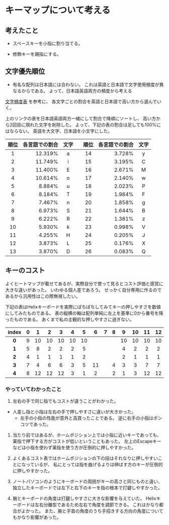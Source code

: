 # キーマップについて考える

##  考えたこと

* スペースキーを小指に割り当てる。

* 修飾キーを親指にする。


## 文字優先順位

* 有名な配列は日本語には合わない。
これは英語と日本語で文字使用頻度が異なるからである。
よって、日本語英語両方の頻度から考える

[文字頻度表](http://www7.plala.or.jp/dvorakjp/hinshutu.htm) を参考に、
各文字ごとの割合を英語と日本語で高い方から選んでいく。

上のリンクの表を日本語英語両方一緒にして割合で降順にソートし、
高い方から2回目に現れた文字を削除した。
よって、下記の表の割合は足しても100%にはならない。
英語を大文字、日本語を小文字にした。

順位  | 各言語での割合 | 文字  |     | 順位  | 各言語での割合 | 文字
:---: | ---:           | :---: | --- | :---: | ---:           | :---:
1     | 12.319%        | a     |     | 14    | 3.728%         | y
2     | 11.749%        | i     |     | 15    | 3.195%         | C
3     | 11.400%        | E     |     | 16    | 2.671%         | M
4     | 10.614%        | o     |     | 17    | 2.140%         | w
5     | 8.884%         | u     |     | 18    | 2.023%         | P
6     | 8.184%         | T     |     | 19    | 1.984%         | F
7     | 7.467%         | n     |     | 20    | 1.858%         | g
8     | 6.973%         | S     |     | 21    | 1.644%         | B
9     | 6.222%         | R     |     | 22    | 1.381%         | z
10    | 5.930%         | k     |     | 23    | 0.998%         | V
11    | 4.255%         | H     |     | 24    | 0.205%         | J
12    | 3.873%         | L     |     | 25    | 0.176%         | X
13    | 3.870%         | D     |     | 26    | 0.083%         | Q


## キーのコスト

よくヒートマップが載せてあるが、実際自分で使って見るとコスト評価と感覚に大きな違いがあった。
いわゆる個人差であろう。
せっかく自分専用に作るのであるから汎用性はこの際無視したい。

下記の表はHelixキーボードを実際にぽちぽちしてみてキーの押しやすさを数値にしてみたものである。
表の縦横の軸は配列単純に左上を基準に0から番号を降ったものである。
あくまで私の主観的な押しやすさに過ぎない。

| index | 0     | 1     | 2     | 3     | 4     | 5     | 6     | 7     | 8     | 9     | 10    | 11    | 12    | 13    | 14    |
| :---: | :---: | :---: | :---: | :---: | :---: | :---: | :---: | :---: | :---: | :---: | :---: | :---: | :---: | :---: | :---: |
| **0** | 9     | 10    | 10    | 10    | 10    | 10    |       |       |       | 10    | 10    | 10    | 10    | 10    | 10    |
| **1** | 5     | 8     | 2     | 2     | 2     | 5     |       |       |       | 4     | 2     | 2     | 2     | 7     | 5     |
| **2** | 4     | 1     | 1     | 1     | 1     | 2     |       |       |       | 2     | 1     | 1     | 1     | 2     | 4     |
| **3** | 7     | 4     | 6     | 6     | 3     | 5     | 11    |       | 4     | 3     | 3     | 7     | 7     | 6     | 7     |
| **4** | 8     | 12    | 12    | 12    | 3     | 1     | 2     |       | 2     | 1     | 3     | 12    | 12    | 9     | 8     |


### やっていてわかったこと

1. 左右の手で同じ指でもコストが違うことがわかった。
* 人差し指と小指は左右の手で押しやすさに違いが大きかった。
	* 左手の小指の性能が意外と高買ったことである。
	逆に右手の小指はポンコツであった。

1. 当たり前ではあるが、ホームポジション上では小指に近いキーであっても、
薬指で押下する方がコストが低いということもあった。
左上のEscapeキーなどは小指を使わず薬指を使う方が圧倒的に押しやすかった。

1. よくあるコスト表ではホームポジションの下の段はそれなりに押しやすいことになっているが、
私にとっては指を曲げるよりは伸ばす方のキーが圧倒的に押しやすかった。

1. ノートパソコンのようにキーボードの周囲がキーの高さと同じものと違い、
独立したキーボードでは左下と右下のキーを指の根本で打鍵しやすかった。

1. 腕とキーボードの角度は打鍵しやすさに大きな影響を与えていた。
Helixキーボードは左右分離型であるため左右で角度を調節できる。
これはかなり都合がよかった。
また、腕と手首の角度のうち手招きする方向の角度についてもかなり影響があった。




